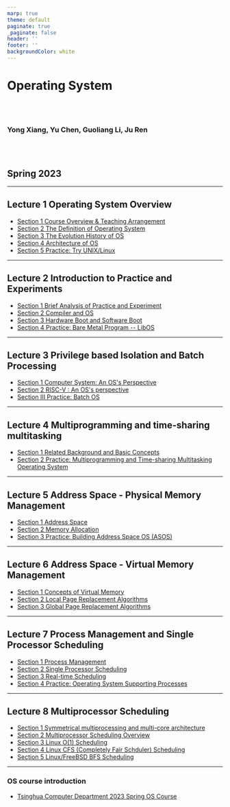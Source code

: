 ```yaml
---
marp: true
theme: default
paginate: true
_paginate: false
header: ''
footer: ''
backgroundColor: white
---
```


<!-- theme: gaia -->
<!-- _class: lead -->

# Operating System

<br>
<br>

### Yong Xiang, Yu Chen, Guoliang Li, Ju Ren

<br>
<br>

## Spring 2023

---

<!-- theme: gaia -->
## Lecture 1 Operating System Overview
- [Section 1 Course Overview & Teaching Arrangement](./lec1/p1-intro.html)
- [Section 2 The Definition of Operating System](./lec1/p2-whatisos.html)
- [Section 3 The Evolution History of OS](./lec1/p3-oshistory.html)
- [Section 4 Architecture of OS](./lec1/p4-osarchitecture.html)
- [Section 5 Practice: Try UNIX/Linux](./lec1/p5-tryunix.html)


---
## Lecture 2 Introduction to Practice and Experiments

- [Section 1 Brief Analysis of Practice and Experiment](./lec2/p1-labintro.html)
- [Section 2 Compiler and OS](./lec2/p2-compiling.html)
- [Section 3 Hardware Boot and Software Boot](./lec2/p3-boot.html)
- [Section 4 Practice: Bare Metal Program -- LibOS](./lec2/p4-lab1.html)


---

## Lecture 3 Privilege based Isolation and Batch Processing
- [Section 1 Computer System: An OS's Perspective](./lec3/p1-osviewarch.html)
- [Section 2 RISC-V : An OS's perspective](./lec3/p2-osviewrv.html)
- [Section III Practice: Batch OS](./lec3/p3-batchos.html)


---

## Lecture 4 Multiprogramming and time-sharing multitasking
- [Section 1 Related Background and Basic Concepts](./lec4/p1-multiprog.html)
- [Section 2 Practice: Multiprogramming and Time-sharing Multitasking Operating System](./lec4/p2-labs.html)


---

## Lecture 5 Address Space - Physical Memory Management
- [Section 1 Address Space](./lec5/p1-memintro.html)
- [Section 2 Memory Allocation](./lec5/p2-memalloc.html)
- [Section 3 Practice: Building Address Space OS (ASOS)](./lec5/p3-labs.html)

---
## Lecture 6 Address Space - Virtual Memory Management
- [Section 1 Concepts of Virtual Memory](./lec6/p1-vmoverview.html)
- [Section 2 Local Page Replacement Algorithms](./lec6/p2-localpagereplace.html)
- [Section 3 Global Page Replacement Algorithms](./lec6/p3-globalpagereplace.html)


---
## Lecture 7 Process Management and Single Processor Scheduling
- [Section 1 Process Management](./lec7/p1-process-overview.html)
- [Section 2 Single Processor Scheduling](./lec7/p2-sched.html)
- [Section 3 Real-time Scheduling](./lec7/p3-realtime.html)
- [Section 4 Practice: Operating System Supporting Processes](./lec7/p4-labs.html)


---
## Lecture 8 Multiprocessor Scheduling
- [Section 1 Symmetrical multiprocessing and multi-core architecture](./lec8/p1-multiprocessor-overview.html)
- [Section 2 Multiprocessor Scheduling Overview](./lec8/p2-multiprocessor-sched-overview.html)
- [Section 3 Linux O(1) Scheduling](./lec8/p3-linux-O1-sched.html)
- [Section 4 Linux CFS (Completely Fair Schduler) Scheduling](./lec8/p4-linux-cfs-sched.html)
- [Section 5 Linux/FreeBSD BFS Scheduling](./lec8/p5-linux-bfs-sched.html)


<!--
---
## Lecture 9 File System
- [Section 1 File System Overview](./lec9/p1-fsoverview.html)
- [Section 2 Design and Implementation of File System](./lec9/p2-fsimplement.html)
- [Section 3 A File System Supporting Crash Consistency](./lec9/p3-fsjournal.html)
- [Section 4 Practice: Operating System Supporting Files](./lec9/p4-fs-lab.html)


---
## Lecture 10 Threads and coroutines
- [Part 1 Thread](./lec11/p1-thread.html)
- [Section 2 Coroutine](./lec11/p2-coroutine.html)
- [Section 3 Practice: OS (TCOS) that supports threads/coroutines](./lec11/p3-labs.html)


---
## Lecture 11 Inter-process communication
- [Section 1 Overview of Inter-Process Communication (IPC)](./lec10/p1-ipcoverview.html)
- [Section 2 Practice: OS that supports IPC](./lec10/p2-ipclabs.html)

---
## Lecture 12 Synchronization Mutex
- [Section 1 Overview](./lec12/p1-syncmutex.html)
- [Section 2 Semaphore](./lec12/p2-semaphore.html)
- [Section 3 Monitor and Condition Variables](./lec12/p3-monitor-cond.html)
- [Section 4 Synchronization Mutex Instance Problems](./lec12/p4-instances.html)
- [Section 5 Deadlock](./lec12/p5-deadlock.html)
- [Section 6 Practice: OS(SMOS) Supporting Synchronous Mutex](./lec12/p6-labs.html)

---
## Lecture Thirteen Device Management
- [Section 1 Device Interface](./lec13/p1-devinterface.html)
- [Section 2 Disk System](./lec13/p2-disk.html)
- [Section 3 Practice: Support device OS (DOS)](./lec13/p3-labs.html)

-->

---
### OS course introduction
- [Tsinghua Computer Department 2023 Spring OS Course](./course-intro.html)
